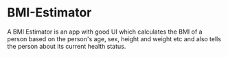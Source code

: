 # BMI-Estimator
A BMI Estimator is an app with good UI which calculates the BMI of a person based on the person's age, sex, height and weight etc and also tells the person about its current health status.
